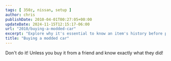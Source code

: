 ```yaml
---
tags: [ 350z, nissan, setup ]
author: chris
publishDate: 2010-04-01T00:27:05+00:00
updateDate: 2024-11-15T12:15:17-06:00
url: "2010/buying-a-modded-car"
excerpt: "Explore why it's essential to know an item's history before purchasing, especially from friends."
title: "Buying a modded car"
---
```


Don't do it! Unless you buy it from a friend and know exactly what they did!
